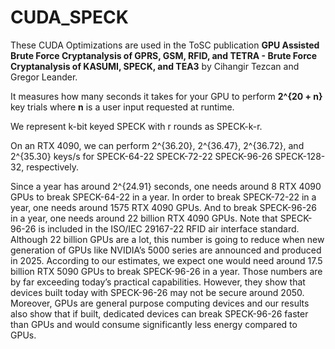 # CUDA_SPECK

These CUDA Optimizations are used in the ToSC publication **GPU Assisted Brute Force Cryptanalysis of GPRS, GSM, RFID, and TETRA - Brute Force Cryptanalysis of KASUMI, SPECK, and TEA3** by Cihangir Tezcan and Gregor Leander.

It measures how many seconds it takes for your GPU to perform **2^{20 + n}** key trials where **n** is a user input requested at runtime.

We represent k-bit keyed SPECK with r rounds as SPECK-k-r.

On an RTX 4090, we can perform 2^{36.20}, 2^{36.47}, 2^{36.72}, and 2^{35.30} keys/s for SPECK-64-22 SPECK-72-22 SPECK-96-26 SPECK-128-32, respectively.

Since a year has around 2^{24.91} seconds, one needs around 8 RTX 4090 GPUs to break SPECK-64-22 in a year. In order to break SPECK-72-22 in a year, one needs around 1575 RTX 4090 GPUs. And to break SPECK-96-26 in a year, one needs around 22 billion RTX 4090 GPUs. Note that SPECK-96-26 is included in the ISO/IEC 29167-22 RFID air interface standard. Although 22 billion GPUs are a lot, this number is going to reduce when new generation of GPUs like NVIDIA’s 5000 series are announced and produced in 2025. According to our estimates, we expect one would need around 17.5 billion RTX 5090 GPUs to break SPECK-96-26 in a year. Those numbers are by far exceeding today’s practical capabilities. However, they show that devices built today with SPECK-96-26 may not be secure around 2050. Moreover, GPUs are general purpose computing devices and our results also show that if built, dedicated devices can break SPECK-96-26 faster than GPUs and would consume significantly less energy compared to GPUs.
